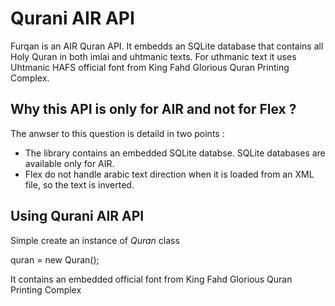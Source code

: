 # Qurani AIR API

Furqan is an AIR Quran API. It embedds an SQLite database that contains all Holy Quran in both imlai and uhtmanic texts.
For uthmanic text it uses Uhtmanic HAFS official font from King Fahd Glorious Quran Printing Complex.

## Why this API is only for AIR and not for Flex ?

The anwser to this question is detaild in two points :

* The library contains an embedded SQLite databse. SQLite databases are available only for AIR.
* Flex do not handle arabic text direction when it is loaded from an XML file, so the text is inverted.

## Using Qurani AIR API

Simple create an instance of *Quran* class

quran = new Quran();

It contains an embedded official font from King Fahd Glorious Quran Printing Complex

